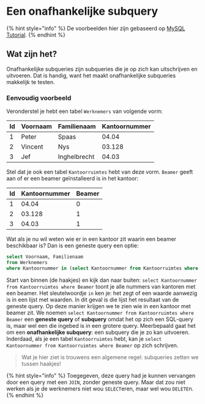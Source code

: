 # Een onafhankelijke subquery

{% hint style="info" %}
De voorbeelden hier zijn gebaseerd op [MySQL Tutorial](https://www.mysqltutorial.org/mysql-subquery/).
{% endhint %}

## Wat zijn het?

Onafhankelijke subqueries zijn subqueries die je op zich kan uitschrijven en uitvoeren. Dat is handig, want het maakt onafhankelijke subqueries makkelijk te testen.

### Eenvoudig voorbeeld

Veronderstel je hebt een tabel `Werknemers` van volgende vorm:

| Id | Voornaam | Familienaam | Kantoornummer |
| :--- | :--- | :--- | :--- |
| 1 | Peter | Spaas | 04.04 |
| 2 | Vincent | Nys | 03.128 |
| 3 | Jef | Inghelbrecht | 04.03 |

Stel dat je ook een tabel `Kantoorruimtes` hebt van deze vorm. `Beamer` geeft aan of er een beamer geïnstalleerd is in het kantoor:

| Id | Kantoornummer | Beamer |
| :--- | :--- | :--- |
| 1 | 04.04 | 0 |
| 2 | 03.128 | 1 |
| 3 | 04.03 | 1 |

Wat als je nu wil weten wie er in een kantoor zit waarin een beamer beschikbaar is? Dan is een geneste query een optie:

```sql
select Voornaam, Familienaam
from Werknemers
where Kantoornummer in (select Kantoornummer from Kantoorruimtes where Beamer);
```

Start van binnen \(de haakjes\) en kijk dan naar buiten: `select Kantoornummer from Kantoorruimtes where Beamer` toont je alle nummers van kantoren met een beamer. Het sleutelwoordje `in` ken je: het zegt of een waarde aanwezig is in een lijst met waarden. In dit geval is die lijst het resultaat van de geneste query. Op deze manier krijgen we te zien wie in een kantoor met beamer zit. We noemen `select Kantoornummer from Kantoorruimtes where Beamer` een **geneste query** of **subquery** omdat het op zich een SQL-query is, maar wel een die ingebed is in een grotere query. Meerbepaald gaat het om een **onafhankelijke subquery**: een subquery die je zo kan uitvoeren. Inderdaad, als je een tabel `Kantoorruimtes` hebt, kan je `select Kantoornummer from Kantoorruimtes where Beamer` op zich schrijven.

> Wat je hier ziet is trouwens een algemene regel: subqueries zetten we tussen haakjes!

{% hint style="info" %}
Toegegeven, deze query had je kunnen vervangen door een query met een `JOIN`, zonder geneste query. Maar dat zou niet werken als je de werknemers niet wou `SELECT`eren, maar wel wou `DELETE`n.
{% endhint %}

